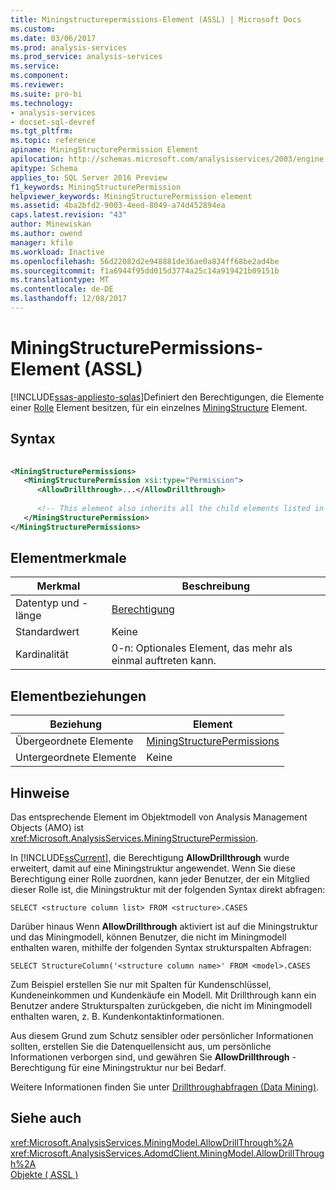 ```yaml
---
title: Miningstructurepermissions-Element (ASSL) | Microsoft Docs
ms.custom: 
ms.date: 03/06/2017
ms.prod: analysis-services
ms.prod_service: analysis-services
ms.service: 
ms.component: 
ms.reviewer: 
ms.suite: pro-bi
ms.technology:
- analysis-services
- docset-sql-devref
ms.tgt_pltfrm: 
ms.topic: reference
apiname: MiningStructurePermission Element
apilocation: http://schemas.microsoft.com/analysisservices/2003/engine
apitype: Schema
applies_to: SQL Server 2016 Preview
f1_keywords: MiningStructurePermission
helpviewer_keywords: MiningStructurePermission element
ms.assetid: 4ba2bfd2-9003-4eed-8049-a74d452894ea
caps.latest.revision: "43"
author: Minewiskan
ms.author: owend
manager: kfile
ms.workload: Inactive
ms.openlocfilehash: 56d22082d2e948881de36ae0a834ff68be2ad4be
ms.sourcegitcommit: f1a6944f95dd015d3774a25c14a919421b09151b
ms.translationtype: MT
ms.contentlocale: de-DE
ms.lasthandoff: 12/08/2017
---
```

# <a name="miningstructurepermission-element-assl"></a>MiningStructurePermissions-Element (ASSL)
[!INCLUDE[ssas-appliesto-sqlas](../../../includes/ssas-appliesto-sqlas.md)]Definiert den Berechtigungen, die Elemente einer [Rolle](../../../analysis-services/scripting/objects/role-element-assl.md) Element besitzen, für ein einzelnes [MiningStructure](../../../analysis-services/scripting/objects/miningstructure-element-assl.md) Element.  
  
## <a name="syntax"></a>Syntax  
  
```xml  
  
<MiningStructurePermissions>  
   <MiningStructurePermission xsi:type="Permission">  
      <AllowDrillthrough>...</AllowDrillthrough>  
  
      <!-- This element also inherits all the child elements listed in Permission -->  
   </MiningStructurePermission>  
</MiningStructurePermissions>  
```  
  
## <a name="element-characteristics"></a>Elementmerkmale  
  
|Merkmal|Beschreibung|  
|--------------------|-----------------|  
|Datentyp und -länge|[Berechtigung](../../../analysis-services/scripting/data-type/permission-data-type-assl.md)|  
|Standardwert|Keine|  
|Kardinalität|0-n: Optionales Element, das mehr als einmal auftreten kann.|  
  
## <a name="element-relationships"></a>Elementbeziehungen  
  
|Beziehung|Element|  
|------------------|-------------|  
|Übergeordnete Elemente|[MiningStructurePermissions](../../../analysis-services/scripting/collections/miningstructurepermissions-element-assl.md)|  
|Untergeordnete Elemente|Keine|  
  
## <a name="remarks"></a>Hinweise  
 Das entsprechende Element im Objektmodell von Analysis Management Objects (AMO) ist <xref:Microsoft.AnalysisServices.MiningStructurePermission>.  
  
 In [!INCLUDE[ssCurrent](../../../includes/sscurrent-md.md)], die Berechtigung **AllowDrillthrough** wurde erweitert, damit auf eine Miningstruktur angewendet. Wenn Sie diese Berechtigung einer Rolle zuordnen, kann jeder Benutzer, der ein Mitglied dieser Rolle ist, die Miningstruktur mit der folgenden Syntax direkt abfragen:  
  
```  
SELECT <structure column list> FROM <structure>.CASES  
```  
  
 Darüber hinaus Wenn **AllowDrillthrough** aktiviert ist auf die Miningstruktur und das Miningmodell, können Benutzer, die nicht im Miningmodell enthalten waren, mithilfe der folgenden Syntax strukturspalten Abfragen:  
  
```  
SELECT StructureColumn('<structure column name>' FROM <model>.CASES  
```  
  
 Zum Beispiel erstellen Sie nur mit Spalten für Kundenschlüssel, Kundeneinkommen und Kundenkäufe ein Modell. Mit Drillthrough kann ein Benutzer andere Strukturspalten zurückgeben, die nicht im Miningmodell enthalten waren, z. B. Kundenkontaktinformationen.  
  
 Aus diesem Grund zum Schutz sensibler oder persönlicher Informationen sollten, erstellen Sie die Datenquellensicht aus, um persönliche Informationen verborgen sind, und gewähren Sie **AllowDrillthrough** -Berechtigung für eine Miningstruktur nur bei Bedarf.  
  
 Weitere Informationen finden Sie unter [Drillthroughabfragen &#40;Data Mining&#41;](../../../analysis-services/data-mining/drillthrough-queries-data-mining.md).  
  
## <a name="see-also"></a>Siehe auch  
 <xref:Microsoft.AnalysisServices.MiningModel.AllowDrillThrough%2A>   
 <xref:Microsoft.AnalysisServices.AdomdClient.MiningModel.AllowDrillThrough%2A>   
 [Objekte &#40; ASSL &#41;](../../../analysis-services/scripting/objects/objects-assl.md)  
  
  
